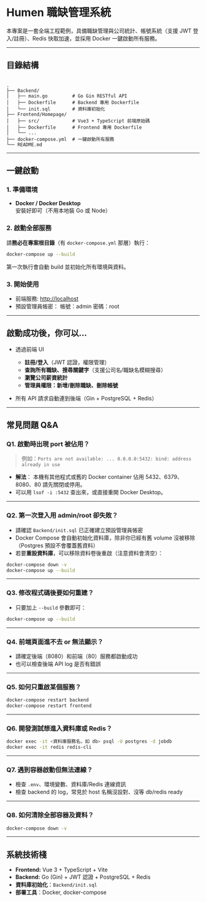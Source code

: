 # Humen 職缺管理系統

本專案是一套全端工程範例，具備職缺管理與公司統計、帳號系統（支援 JWT 登入/註冊）、Redis 快取加速，並採用 Docker 一鍵啟動所有服務。

---

## 目錄結構

```

.
├── Backend/
│   ├── main.go         # Go Gin RESTful API
│   ├── Dockerfile      # Backend 專用 Dockerfile
│   └── init.sql        # 資料庫初始化
├── Frontend/Homepage/
│   ├── src/            # Vue3 + TypeScript 前端原始碼
│   ├── Dockerfile      # Frontend 專用 Dockerfile
│   └── ...
├── docker-compose.yml  # 一鍵啟動所有服務
└── README.md

````

---

## 一鍵啟動

### 1. 準備環境

- **Docker / Docker Desktop**  
  安裝好即可（不用本地裝 Go 或 Node）

### 2. 啟動全部服務

請**務必在專案根目錄**（有 `docker-compose.yml` 那層）執行：

```bash
docker-compose up --build
````

第一次執行會自動 build 並初始化所有環境與資料。

### 3. 開始使用

* 前端服務: [http://localhost](http://localhost)
* 預設管理員帳密：
  帳號：admin
  密碼：root

---

## 啟動成功後，你可以...

* 透過前端 UI

  * **註冊/登入**（JWT 認證，權限管理）
  * **查詢所有職缺、搜尋關鍵字**（支援公司名/職缺名模糊搜尋）
  * **瀏覽公司薪資統計**
  * **管理員權限：新增/刪除職缺、刪除帳號**
* 所有 API 請求自動連到後端（Gin + PostgreSQL + Redis）

---

## 常見問題 Q\&A

### Q1. 啟動時出現 port 被佔用？

> 例如：`Ports are not available: ... 0.0.0.0:5432: bind: address already in use`

* **解法**：
  本機有其他程式或舊的 Docker container 佔用 5432、6379、8080、80 請先關閉或停用。
* 可以用 `lsof -i :5432` 查出來，或直接重開 Docker Desktop。

---

### Q2. 第一次登入用 admin/root 卻失敗？

* 請確認 `Backend/init.sql` 已正確建立預設管理員帳密
* Docker Compose 會自動初始化資料庫，除非你已經有舊 volume 沒被移除（Postgres 預設不會覆蓋舊資料）
* 若要**重設資料庫**，可以移除資料卷後重啟（注意資料會清空）：

```bash
docker-compose down -v
docker-compose up --build
```

---

### Q3. 修改程式碼後要如何重建？

* 只要加上 `--build` 參數即可：

```bash
docker-compose up --build
```

---

### Q4. 前端頁面進不去 or 無法顯示？

* 請確定後端（8080）和前端（80）服務都啟動成功
* 也可以檢查後端 API log 是否有錯誤

---

### Q5. 如何只重啟某個服務？

```bash
docker-compose restart backend
docker-compose restart frontend
```

---

### Q6. 開發測試想進入資料庫或 Redis？

```bash
docker exec -it <資料庫服務名，如 db> psql -U postgres -d jobdb
docker exec -it redis redis-cli
```

---

### Q7. 遇到容器啟動但無法連線？

* 檢查 `.env`、環境變數、資料庫/Redis 連線資訊
* 檢查 backend 的 log，常見於 host 名稱沒設對、沒等 db/redis ready

---

### Q8. 如何清除全部容器及資料？

```bash
docker-compose down -v
```

---

## 系統技術棧

* **Frontend:** Vue 3 + TypeScript + Vite
* **Backend:** Go (Gin) + JWT 認證 + PostgreSQL + Redis
* **資料庫初始化**：`Backend/init.sql`
* **部署工具**：Docker, docker-compose
